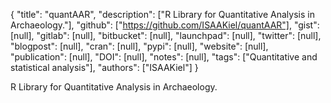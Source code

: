 {
  "title": "quantAAR",
  "description": ["R Library for Quantitative Analysis in Archaeology."],
  "github": ["https://github.com/ISAAKiel/quantAAR"],
  "gist": [null],
  "gitlab": [null],
  "bitbucket": [null],
  "launchpad": [null],
  "twitter": [null],
  "blogpost": [null],
  "cran": [null],
  "pypi": [null],
  "website": [null],
  "publication": [null],
  "DOI": [null],
  "notes": [null],
  "tags": ["Quantitative and statistical analysis"],
  "authors": ["ISAAKiel"]
}

<!-- Generated by csv2md.R – do not edit by hand -->

R Library for Quantitative Analysis in Archaeology.
